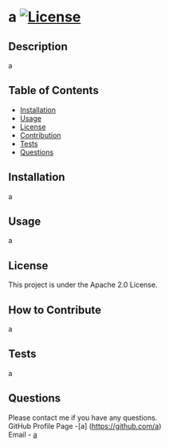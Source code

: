 # a [![License](https://img.shields.io/badge/License-Apache_2.0-blue.svg)](https://opensource.org/licenses/Apache-2.0)

## Description

a

## Table of Contents

- [Installation](#installation)
- [Usage](#usage)
- [License](#license)
- [Contribution](#contribution)
- [Tests](#tests)
- [Questions](#questions)

## Installation

a

## Usage

a

## License

This project is under the Apache 2.0 License.

## How to Contribute

a

## Tests

a

## Questions

Please contact me if you have any questions. <br>
GitHub Profile Page -[a] (https://github.com/a) <br>
Email - [a](mailto:a)
